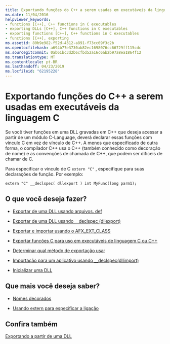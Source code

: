 ```yaml
---
title: Exportando funções do C++ a serem usadas em executáveis da linguagem C
ms.date: 11/04/2016
helpviewer_keywords:
- functions [C++], C++ functions in C executables
- exporting DLLs [C++], C++ functions in C executables
- exporting functions [C++], C++ functions in C executables
- functions [C++], exporting
ms.assetid: 80b9e982-f52d-4312-a891-f73cc69f3c2b
ms.openlocfilehash: a694b77e3730ab82ec1698076cc66729ff115cdc
ms.sourcegitcommit: 0ab61bc3d2b6cfbd52a16c6ab2b97a8ea1864f12
ms.translationtype: MT
ms.contentlocale: pt-BR
ms.lasthandoff: 04/23/2019
ms.locfileid: "62195228"
---
```

# <a name="exporting-c-functions-for-use-in-c-language-executables"></a>Exportando funções do C++ a serem usadas em executáveis da linguagem C

Se você tiver funções em uma DLL gravadas em C++ que deseja acessar a partir de um módulo C-Language, deverá declarar essas funções com vínculo C em vez de vínculo de C++. A menos que especificado de outra forma, o compilador C++ usa o C++ (também conhecido como decoração de nome) e as convenções de chamada de C++, que podem ser difíceis de chamar de C.

Para especificar o vínculo de C `extern "C"` , especifique para suas declarações de função. Por exemplo: 

```
extern "C" __declspec( dllexport ) int MyFunc(long parm1);
```

## <a name="what-do-you-want-to-do"></a>O que você deseja fazer?

- [Exportar de uma DLL usando arquivos. def](exporting-from-a-dll-using-def-files.md)

- [Exportar de uma DLL usando __declspec (dllexport)](exporting-from-a-dll-using-declspec-dllexport.md)

- [Exportar e importar usando o AFX_EXT_CLASS](exporting-and-importing-using-afx-ext-class.md)

- [Exportar funções C para uso em executáveis de linguagem C ou C++](exporting-c-functions-for-use-in-c-or-cpp-language-executables.md)

- [Determinar qual método de exportação usar](determining-which-exporting-method-to-use.md)

- [Importação para um aplicativo usando __declspec(dllimport)](importing-into-an-application-using-declspec-dllimport.md)

- [Inicializar uma DLL](run-time-library-behavior.md#initializing-a-dll)

## <a name="what-do-you-want-to-know-more-about"></a>Que mais você deseja saber?

- [Nomes decorados](reference/decorated-names.md)

- [Usando extern para especificar a ligação](../cpp/using-extern-to-specify-linkage.md)

## <a name="see-also"></a>Confira também

[Exportando a partir de uma DLL](exporting-from-a-dll.md)
